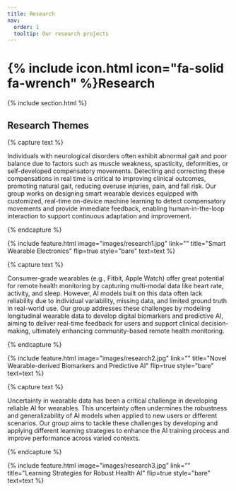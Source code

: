 ```yaml
---
title: Research
nav:
  order: 1
  tooltip: Our research projects
---
```


# {% include icon.html icon="fa-solid fa-wrench" %}Research

{% include section.html %}

## Research Themes

{% capture text %}

Individuals with neurological disorders often exhibit abnormal gait and poor balance due to factors such as muscle weakness, spasticity, deformities, or self-developed compensatory movements. Detecting and correcting these compensations in real time is critical to improving clinical outcomes, promoting natural gait, reducing overuse injuries, pain, and fall risk. Our group works on designing smart wearable devices equipped with customized, real-time on-device machine learning to detect compensatory movements and provide immediate feedback, enabling human-in-the-loop interaction to support continuous adaptation and improvement. 

{% endcapture %}

{%
  include feature.html
  image="images/research1.jpg"
  link=""
  title="Smart Wearable Electronics"
  flip=true
  style="bare"
  text=text
%}


{% capture text %}

Consumer-grade wearables (e.g., Fitbit, Apple Watch) offer great potential for remote health monitoring by capturing multi-modal data like heart rate, activity, and sleep. However, AI models built on this data often lack reliability due to individual variability, missing data, and limited ground truth in real-world use. Our group addresses these challenges by modeling longitudinal wearable data to develop digital biomarkers and predictive AI, aiming to deliver real-time feedback for users and support clinical decision-making, ultimately enhancing community-based remote health monitoring.

{% endcapture %}

{%
  include feature.html
  image="images/research2.jpg"
  link=""
  title="Novel Wearable-derived Biomarkers and Predictive AI"
  flip=true
  style="bare"
  text=text
%}


{% capture text %}

Uncertainty in wearable data has been a critical challenge in developing reliable AI for wearables. This uncertainty often undermines the robustness and generalizability of AI models when applied to new users or different scenarios. Our group aims to tackle these challenges by developing and applying different learning strategies to enhance the AI training process and improve performance across varied contexts.

{% endcapture %}

{%
  include feature.html
  image="images/research3.jpg"
  link=""
  title="Learning Strategies for Robust Health AI"
  flip=true
  style="bare"
  text=text
%}
